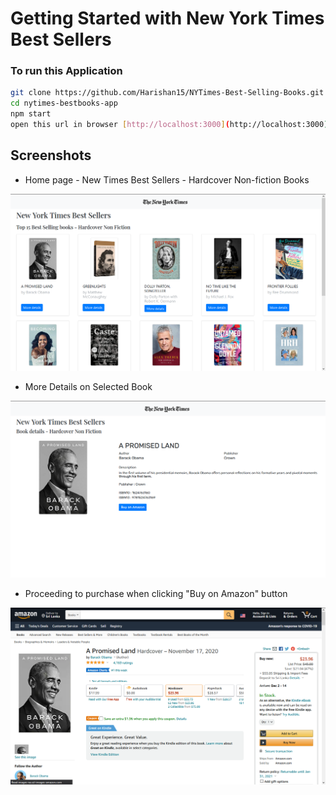 # Getting Started with New York Times Best Sellers

### To run this Application

  ```sh
  git clone https://github.com/Harishan15/NYTimes-Best-Selling-Books.git
  cd nytimes-bestbooks-app
  npm start
  open this url in browser [http://localhost:3000](http://localhost:3000)
  ```
  
## Screenshots

- Home page - New Times Best Sellers - Hardcover Non-fiction Books

![Image for Homepage](https://github.com/Harishan15/NYTimes-Best-Selling-Books/blob/main/src/images/Screenshot%20(394).png)

- More Details on Selected Book

![Image for More Details of the Selected book](https://github.com/Harishan15/NYTimes-Best-Selling-Books/blob/main/src/images/Screenshot%20(395).png)

- Proceeding to purchase when clicking "Buy on Amazon" button

![Image for Proceed to purchase on Amazon](https://github.com/Harishan15/NYTimes-Best-Selling-Books/blob/main/src/images/Screenshot%20(396).png)

